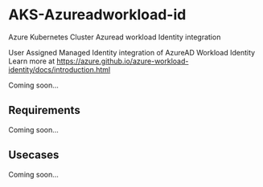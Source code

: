 # AKS-Azureadworkload-id
Azure Kubernetes Cluster Azuread workload Identity integration

User Assigned Managed Identity integration of AzureAD Workload Identity
Learn more at https://azure.github.io/azure-workload-identity/docs/introduction.html

Coming soon...

## Requirements
Coming soon...

## Usecases
Coming soon...
